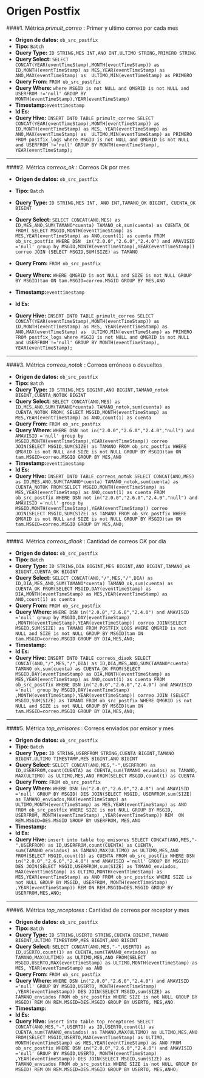 # Origen Postfix

####1. Métrica *primult_correo* : Primer y ultimo correo por cada mes

- **Origen de datos:** `ob_src_postfix`
- **Tipo:** `Batch`
- **Query Type:** `ID STRING,MES INT,ANO INT,ULTIMO STRING,PRIMERO STRING`
- **Query Select:** `SELECT CONCAT(YEAR(eventTimeStamp),MONTH(eventTimeStamp)) as ID,MONTH(eventTimeStamp) as MES,YEAR(eventTimeStamp) as ANO,MAX(eventTimeStamp) as  ULTIMO,MIN(eventTimeStamp) as PRIMERO`
- **Query From:** `FROM ob_src_postfix`
- **Query Where:** `where MSGID is not NULL and QMGRID is not NULL and USERFROM !='null' GROUP BY MONTH(eventTimeStamp),YEAR(eventTimeStamp)`
- **Timestamp:**`eventtimestamp`
- **Id Es:**
- **Query Hive:** `INSERT INTO TABLE primult_correo SELECT CONCAT(YEAR(eventTimeStamp),MONTH(eventTimeStamp)) as ID,MONTH(eventTimeStamp) as MES,
YEAR(eventTimeStamp) as ANO,MAX(eventTimeStamp) as  ULTIMO,MIN(eventTimeStamp) as PRIMERO FROM postfix_logs where MSGID is not NULL and QMGRID is not NULL and USERFROM !='null' GROUP BY MONTH(eventTimeStamp), YEAR(eventTimeStamp);`

***

####2. Métrica *correos_ok* : Correos Ok por mes

- **Origen de datos:** `ob_src_postfix`
- **Tipo:** `Batch`
- **Query Type:** `ID STRING,MES INT, ANO INT,TAMANO_OK BIGINT, CUENTA_OK BIGINT`
- **Query Select:** `SELECT CONCAT(ANO,MES) as ID,MES,ANO,SUM(TAMANO*cuenta) TAMANO_ok,sum(cuenta) as CUENTA_OK FROM(
SELECT MSGID,MONTH(eventTimeStamp) as MES,YEAR(eventTimeStamp) as ANO,count(1) as cuenta FROM ob_src_postfix WHERE DSN  in("2.0.0","2.6.0","2.4.0") and AMAVISID ='null' group by MSGID,MONTH(eventTimeStamp),YEAR(eventTimeStamp)) correo JOIN (SELECT MSGID,SUM(SIZE) as TAMANO`
- **Query From:** `FROM ob_src_postfix`
- **Query Where:** `WHERE QMGRID is not NULL and SIZE is not NULL GROUP BY MSGID)tam ON tam.MSGID=correo.MSGID GROUP BY MES,ANO`
- **Timestamp:**`eventtimestamp`
- **Id Es:**

- **Query Hive:** `INSERT INTO TABLE primult_correo SELECT CONCAT(YEAR(eventTimeStamp),MONTH(eventTimeStamp)) as ID,MONTH(eventTimeStamp) as MES,
YEAR(eventTimeStamp) as ANO,MAX(eventTimeStamp) as  ULTIMO,MIN(eventTimeStamp) as PRIMERO FROM postfix_logs where MSGID is not NULL and QMGRID is not NULL and USERFROM !='null' GROUP BY MONTH(eventTimeStamp), YEAR(eventTimeStamp);`

***

####3. Métrica *correos_notok* : Correos erróneos o devueltos

- **Origen de datos:** `ob_src_postfix`
- **Tipo:** `Batch`
- **Query Type:** `ID STRING,MES BIGINT,ANO BIGINT,TAMANO_notok BIGINT,CUENTA_NOTOK BIGINT`
- **Query Select:** `SELECT CONCAT(ANO,MES) as ID,MES,ANO,SUM(TAMANO*cuenta) TAMANO_notok,sum(cuenta) as CUENTA_NOTOK FROM(
SELECT MSGID,MONTH(eventTimeStamp) as MES,YEAR(eventTimeStamp) as ANO,count(1) as cuenta`
- **Query From:** `FROM ob_src_postfix`
- **Query Where:** `WHERE DSN not in("2.0.0","2.6.0","2.4.0","null") and AMAVISID ='null' group by MSGID,MONTH(eventTimeStamp),YEAR(eventTimeStamp)) correo JOIN(SELECT MSGID,SUM(SIZE) as TAMANO FROM ob_src_postfix WHERE QMGRID is not NULL and SIZE is not NULL GROUP BY MSGID)tam ON tam.MSGID=correo.MSGID GROUP BY MES,ANO`
- **Timestamp:**`eventtimestamp`
- **Id Es:**
- **Query Hive:** `INSERT INTO TABLE correos_notok SELECT CONCAT(ANO,MES) as ID,MES,ANO,SUM(TAMANO*cuenta) TAMANO_notok,sum(cuenta) as CUENTA_NOTOK FROM(SELECT MSGID,MONTH(eventTimeStamp) as MES,YEAR(eventTimeStamp) as ANO,count(1) as cuenta FROM ob_src_postfix WHERE DSN not in("2.0.0","2.6.0","2.4.0","null") and AMAVISID ='null' group by MSGID,MONTH(eventTimeStamp),YEAR(eventTimeStamp)) correo JOIN(SELECT MSGID,SUM(SIZE) as TAMANO FROM ob_src_postfix WHERE QMGRID is not NULL and SIZE is not NULL GROUP BY MSGID)tam ON tam.MSGID=correo.MSGID GROUP BY MES,ANO;`

***

####4. Métrica *correos_diaok* : Cantidad de correos OK por día

- **Origen de datos:** `ob_src_postfix`
- **Tipo:** `Batch`
- **Query Type:** `ID STRING,DIA BIGINT,MES BIGINT,ANO BIGINT,TAMANO_ok BIGINT,CUENTA_OK BIGINT`
- **Query Select:** `SELECT CONCAT(ANO,"/",MES,"/",DIA) as ID,DIA,MES,ANO,SUM(TAMANO*cuenta) TAMANO_ok,sum(cuenta) as CUENTA_OK
FROM(SELECT MSGID,DAY(eventTimeStamp) as DIA,MONTH(eventTimeStamp) as MES,YEAR(eventTimeStamp) as ANO,count(1) as cuenta`
- **Query From:** `FROM ob_src_postfix`
- **Query Where:** `WHERE DSN in("2.0.0","2.6.0","2.4.0") and AMAVISID ='null' group by MSGID,DAY(eventTimeStamp) ,MONTH(eventTimeStamp),YEAR(eventTimeStamp)) correo JOIN(SELECT MSGID,SUM(SIZE) as TAMANO FROM POSTFIX_LOGS WHERE QMGRID is not NULL and SIZE is not NULL GROUP BY MSGID)tam ON tam.MSGID=correo.MSGID GROUP BY DIA,MES,ANO;`
- **Timestamp:**
- **Id Es:**
- **Query Hive:** `INSERT INTO TABLE correos_diaok SELECT CONCAT(ANO,"/",MES,"/",DIA) as ID,DIA,MES,ANO,SUM(TAMANO*cuenta) TAMANO_ok,sum(cuenta) as CUENTA_OK FROM(SELECT MSGID,DAY(eventTimeStamp) as DIA,MONTH(eventTimeStamp) as MES,YEAR(eventTimeStamp) as ANO,count(1) as cuenta FROM ob_src_postfix WHERE DSN in("2.0.0","2.6.0","2.4.0") and AMAVISID ='null' group by MSGID,DAY(eventTimeStamp) ,MONTH(eventTimeStamp),YEAR(eventTimeStamp)) correo JOIN
(SELECT MSGID,SUM(SIZE) as TAMANO FROM ob_src_postfix WHERE QMGRID is not NULL and SIZE is not NULL GROUP BY MSGID)tam
ON tam.MSGID=correo.MSGID GROUP BY DIA,MES,ANO;`

***

####5. Métrica *top_emisores* : Correos enviados por emisor y mes

- **Origen de datos:** `ob_src_postfix`
- **Tipo:** `Batch`
- **Query Type:** `ID STRING,USERFROM STRING,CUENTA BIGINT,TAMANO BIGINT,ULTIMO TIMESTAMP,MES BIGINT,ANO BIGINT`
- **Query Select:** `SELECT CONCAT(ANO,MES,"-",USERFROM) as ID,USERFROM,count(CUENTA) as CUENTA,sum(TAMANO_enviados) as TAMANO,
MAX(ULTIMO) as ULTIMO,MES,ANO FROM(SELECT MSGID,count(1) as CUENTA`
- **Query From:** `FROM ob_src_postfix`
- **Query Where:** `WHERE DSN in("2.0.0","2.6.0","2.4.0") and AMAVISID ='null' GROUP BY MSGID) DES JOIN(SELECT MSGID,
USERFROM,sum(SIZE) as TAMANO_enviados,MAX(eventTimeStamp) as ULTIMO,MONTH(eventTimeStamp) as MES,YEAR(eventTimeStamp) as ANO 
FROM ob_src_postfix WHERE SIZE is not NULL GROUP BY MSGID, USERFROM, MONTH(eventTimeStamp) ,YEAR(eventTimeStamp)) REM 
ON REM.MSGID=DES.MSGID GROUP BY USERFROM, MES,ANO`
- **Timestamp:**
- **Id Es:**
- **Query Hive:** `insert into table top_emisores SELECT CONCAT(ANO,MES,"-",USERFROM) as ID,USERFROM,count(CUENTA) as CUENTA,
sum(TAMANO_enviados) as TAMANO,MAX(ULTIMO) as ULTIMO,MES,ANO FROM(SELECT MSGID,count(1) as CUENTA FROM ob_src_postfix WHERE DSN in("2.0.0","2.6.0","2.4.0") and AMAVISID ='null' GROUP BY MSGID) DES JOIN(SELECT MSGID,USERFROM,sum(SIZE) as TAMANO_enviados,
MAX(eventTimeStamp) as ULTIMO,MONTH(eventTimeStamp) as MES,YEAR(eventTimeStamp) as ANO FROM ob_src_postfix WHERE SIZE is not NULL GROUP BY MSGID, USERFROM, MONTH(eventTimeStamp) ,YEAR(eventTimeStamp)) REM ON REM.MSGID=DES.MSGID GROUP BY USERFROM,MES,ANO;`

***

####6. Métrica *top_receptores* : Cantidad de correos por receptor y mes

- **Origen de datos:** `ob_src_postfix`
- **Tipo:** `Batch`
- **Query Type:** `ID STRING,USERTO STRING,CUENTA BIGINT,TAMANO BIGINT,ULTIMO TIMESTAMP,MES BIGINT,ANO BIGINT`
- **Query Select:** `SELECT CONCAT(ANO,MES,"-",USERTO) as ID,USERTO,count(1) as CUENTA,sum(TAMANO_enviados) as TAMANO,MAX(ULTIMO) as ULTIMO,MES,ANO FROM(SELECT MSGID,USERTO,MAX(eventTimeStamp) as ULTIMO,MONTH(eventTimeStamp) as MES,
YEAR(eventTimeStamp) as ANO`
- **Query From:** `FROM ob_src_postfix`
- **Query Where:** `WHERE DSN in("2.0.0","2.6.0","2.4.0") and AMAVISID ='null' GROUP BY MSGID,USERTO, MONTH(eventTimeStamp) ,YEAR(eventTimeStamp)) DES JOIN(SELECT MSGID,sum(SIZE) as TAMANO_enviados FROM ob_src_postfix WHERE SIZE is not NULL GROUP BY MSGID) REM ON REM.MSGID=DES.MSGID GROUP BY USERTO, MES,ANO`
- **Timestamp:**
- **Id Es:**
- **Query Hive:** `insert into table top_receptores SELECT CONCAT(ANO,MES,"-",USERTO) as ID,USERTO,count(1) as CUENTA,sum(TAMANO_enviados) as TAMANO,MAX(ULTIMO) as ULTIMO,MES,ANO FROM(SELECT MSGID,USERTO,MAX(eventTimeStamp) as ULTIMO,
MONTH(eventTimeStamp) as MES,YEAR(eventTimeStamp) as ANO FROM ob_src_postfix WHERE DSN in("2.0.0","2.6.0","2.4.0") and AMAVISID ='null' GROUP BY MSGID,USERTO, MONTH(eventTimeStamp) ,YEAR(eventTimeStamp)) DES JOIN(SELECT MSGID,sum(SIZE) as TAMANO_enviados
FROM ob_src_postfix WHERE SIZE is not NULL GROUP BY MSGID) REM ON REM.MSGID=DES.MSGID GROUP BY USERTO, MES,ANHO;`
